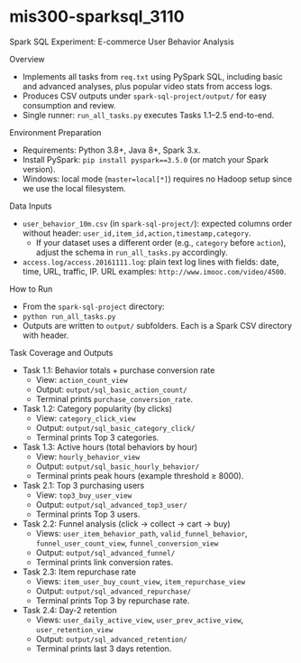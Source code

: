 # mis300-sparksql_3110
Spark SQL Experiment: E-commerce User Behavior Analysis

Overview
- Implements all tasks from `req.txt` using PySpark SQL, including basic and advanced analyses, plus popular video stats from access logs.
- Produces CSV outputs under `spark-sql-project/output/` for easy consumption and review.
- Single runner: `run_all_tasks.py` executes Tasks 1.1–2.5 end-to-end.

Environment Preparation
- Requirements: Python 3.8+, Java 8+, Spark 3.x.
- Install PySpark: `pip install pyspark==3.5.0` (or match your Spark version).
- Windows: local mode (`master=local[*]`) requires no Hadoop setup since we use the local filesystem.

Data Inputs
- `user_behavior_10m.csv` (in `spark-sql-project/`): expected columns order without header: `user_id,item_id,action,timestamp,category`.
  - If your dataset uses a different order (e.g., `category` before `action`), adjust the schema in `run_all_tasks.py` accordingly.
- `access.log/access.20161111.log`: plain text log lines with fields: date, time, URL, traffic, IP. URL examples: `http://www.imooc.com/video/4500`.

How to Run
- From the `spark-sql-project` directory:
- `python run_all_tasks.py`
- Outputs are written to `output/` subfolders. Each is a Spark CSV directory with header.

Task Coverage and Outputs
- Task 1.1: Behavior totals + purchase conversion rate
  - View: `action_count_view`
  - Output: `output/sql_basic_action_count/`
  - Terminal prints `purchase_conversion_rate`.
- Task 1.2: Category popularity (by clicks)
  - View: `category_click_view`
  - Output: `output/sql_basic_category_click/`
  - Terminal prints Top 3 categories.
- Task 1.3: Active hours (total behaviors by hour)
  - View: `hourly_behavior_view`
  - Output: `output/sql_basic_hourly_behavior/`
  - Terminal prints peak hours (example threshold ≥ 8000).
- Task 2.1: Top 3 purchasing users
  - View: `top3_buy_user_view`
  - Output: `output/sql_advanced_top3_user/`
  - Terminal prints Top 3 users.
- Task 2.2: Funnel analysis (click → collect → cart → buy)
  - Views: `user_item_behavior_path`, `valid_funnel_behavior`, `funnel_user_count_view`, `funnel_conversion_view`
  - Output: `output/sql_advanced_funnel/`
  - Terminal prints link conversion rates.
- Task 2.3: Item repurchase rate
  - Views: `item_user_buy_count_view`, `item_repurchase_view`
  - Output: `output/sql_advanced_repurchase/`
  - Terminal prints Top 3 by repurchase rate.
- Task 2.4: Day-2 retention
  - Views: `user_daily_active_view`, `user_prev_active_view`, `user_retention_view`
  - Output: `output/sql_advanced_retention/`
  - Terminal prints last 3 days retention.
